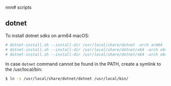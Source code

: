 nnn# scripts

## dotnet

To install dotnet sdks on arm64 macOS:
```bash
# dotnet-install.sh --install-dir /usr/local/share/dotnet -arch arm64 --channel 6.0
# dotnet-install.sh --install-dir /usr/local/share/dotnet/x64 -arch x64 --channel 6.0
# dotnet-install.sh --install-dir /usr/local/share/dotnet/x64 -arch x64 --channel 3.1
```
In case `dotnet` command cannot be found in the PATH, create a symlink to the /usr/local/bin:
```bash
$ ln -s /usr/local/share/dotnet/dotnet /usr/local/bin/
```
